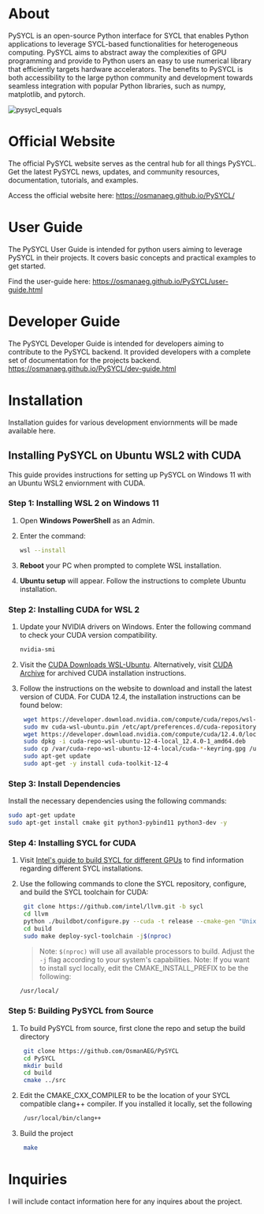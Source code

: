 # About
PySYCL is an open-source Python interface for SYCL that enables Python applications to leverage SYCL-based functionalities for heterogeneous computing. PySYCL aims to abstract away the complexities of GPU programming and provide to Python users an easy to use numerical library that efficiently targets hardware accelerators. The benefits to PySYCL is both accessibility to the large python community and development towards seamless integration with popular Python libraries, such as numpy, matplotlib, and pytorch.

![pysycl_equals](https://github.com/OsmanAEG/PySYCL/assets/79581083/ba5a297e-0941-4034-bb34-1bf97b4c7e91)

# Official Website
The official PySYCL website serves as the central hub for all things PySYCL. Get the latest PySYCL news, updates, and community resources, documentation, tutorials, and examples.

Access the official website here: https://osmanaeg.github.io/PySYCL/

# User Guide
The PySYCL User Guide is intended for python users aiming to leverage PySYCL in their projects. It covers basic concepts and practical examples to get started.

Find the user-guide here: https://osmanaeg.github.io/PySYCL/user-guide.html

# Developer Guide
The PySYCL Developer Guide is intended for developers aiming to contribute to the PySYCL backend. It provided developers with a complete set of documentation for the projects backend.
https://osmanaeg.github.io/PySYCL/dev-guide.html

# Installation
Installation guides for various development enviornments will be made available here.

## Installing PySYCL on Ubuntu WSL2 with CUDA

This guide provides instructions for setting up PySYCL on Windows 11 with an Ubuntu WSL2 enviornment with CUDA. 

### Step 1: Installing WSL 2 on Windows 11

1. Open **Windows PowerShell** as an Admin.
2. Enter the command:
   ```bash
   wsl --install
   ```

3. **Reboot** your PC when prompted to complete WSL installation.
4. **Ubuntu setup** will appear. Follow the instructions to complete Ubuntu installation.

### Step 2: Installing CUDA for WSL 2

1. Update your NVIDIA drivers on Windows. Enter the following command to check your CUDA version compatibility.
   ```bash
   nvidia-smi
   ```
2. Visit the [CUDA Downloads WSL-Ubuntu](https://developer.nvidia.com/cuda-downloads?target_os=Linux&target_arch=x86_64&Distribution=WSL-Ubuntu&target_version=2.0&target_type=deb_local). Alternatively, visit [CUDA Archive](https://developer.nvidia.com/cuda-toolkit-archive) for archived CUDA installation instructions.
3. Follow the instructions on the website to download and install the latest version of CUDA. For CUDA 12.4, the installation instructions can be found below:

   ```bash
    wget https://developer.download.nvidia.com/compute/cuda/repos/wsl-ubuntu/x86_64/cuda-wsl-ubuntu.pin
    sudo mv cuda-wsl-ubuntu.pin /etc/apt/preferences.d/cuda-repository-pin-600
    wget https://developer.download.nvidia.com/compute/cuda/12.4.0/local_installers/cuda-repo-wsl-ubuntu-12-4-local_12.4.0-1_amd64.deb
    sudo dpkg -i cuda-repo-wsl-ubuntu-12-4-local_12.4.0-1_amd64.deb
    sudo cp /var/cuda-repo-wsl-ubuntu-12-4-local/cuda-*-keyring.gpg /usr/share/keyrings/
    sudo apt-get update
    sudo apt-get -y install cuda-toolkit-12-4
   ```

### Step 3: Install Dependencies

Install the necessary dependencies using the following commands:

```bash
sudo apt-get update
sudo apt-get install cmake git python3-pybind11 python3-dev -y
```

### Step 4: Installing SYCL for CUDA

1. Visit [Intel's guide to build SYCL for different GPUs](https://www.intel.com/content/www/us/en/developer/articles/technical/compiling-sycl-with-different-gpus.html) to find information regarding different SYCL installations.
2. Use the following commands to clone the SYCL repository, configure, and build the SYCL toolchain for CUDA:

   ```bash
    git clone https://github.com/intel/llvm.git -b sycl
    cd llvm
    python ./buildbot/configure.py --cuda -t release --cmake-gen "Unix Makefiles"
    cd build
    sudo make deploy-sycl-toolchain -j$(nproc)
   ```

   > Note: `$(nproc)` will use all available processors to build. Adjust the `-j` flag according to your system's capabilities.
   > Note: If you want to install sycl locally, edit the CMAKE_INSTALL_PREFIX to be the following:

   ```bash
   /usr/local/
   ```

### Step 5: Building PySYCL from Source

1. To build PySYCL from source, first clone the repo and setup the build directory
   ```bash
    git clone https://github.com/OsmanAEG/PySYCL
    cd PySYCL
    mkdir build
    cd build
    cmake ../src
   ```
2. Edit the CMAKE_CXX_COMPILER to be the location of your SYCL compatible clang++ compiler. If you installed it locally, set the following
   ```bash
    /usr/local/bin/clang++
   ```
3. Build the project
   ```bash
    make
   ```

# Inquiries
I will include contact information here for any inquires about the project.
